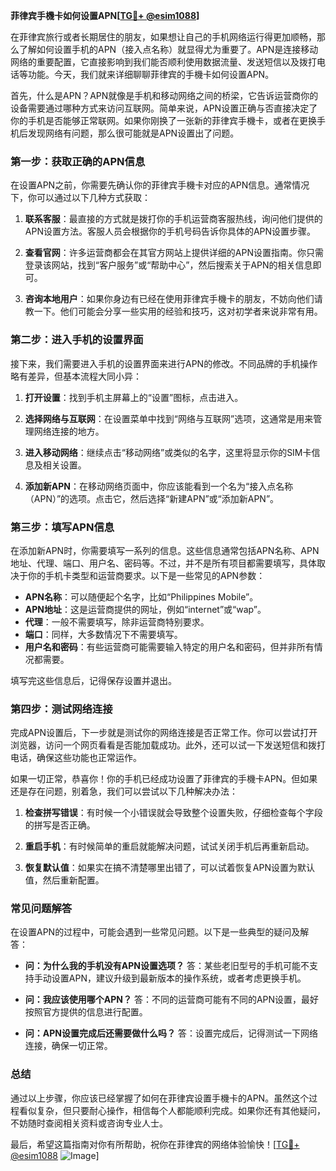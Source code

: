 **菲律宾手機卡如何设置APN[[TG💪+ @esim1088](https://t.me/s/esim1088)]**

在菲律宾旅行或者长期居住的朋友，如果想让自己的手机网络运行得更加顺畅，那么了解如何设置手机的APN（接入点名称）就显得尤为重要了。APN是连接移动网络的重要配置，它直接影响到我们能否顺利使用数据流量、发送短信以及拨打电话等功能。今天，我们就来详细聊聊菲律宾的手機卡如何设置APN。

首先，什么是APN？APN就像是手机和移动网络之间的桥梁，它告诉运营商你的设备需要通过哪种方式来访问互联网。简单来说，APN设置正确与否直接决定了你的手机是否能够正常联网。如果你刚换了一张新的菲律宾手機卡，或者在更换手机后发现网络有问题，那么很可能就是APN设置出了问题。

### **第一步：获取正确的APN信息**

在设置APN之前，你需要先确认你的菲律宾手機卡对应的APN信息。通常情况下，你可以通过以下几种方式获取：

1. **联系客服**：最直接的方式就是拨打你的手机运营商客服热线，询问他们提供的APN设置方法。客服人员会根据你的手机号码告诉你具体的APN设置步骤。
   
2. **查看官网**：许多运营商都会在其官方网站上提供详细的APN设置指南。你只需登录该网站，找到“客户服务”或“帮助中心”，然后搜索关于APN的相关信息即可。

3. **咨询本地用户**：如果你身边有已经在使用菲律宾手機卡的朋友，不妨向他们请教一下。他们可能会分享一些实用的经验和技巧，这对初学者来说非常有用。

### **第二步：进入手机的设置界面**

接下来，我们需要进入手机的设置界面来进行APN的修改。不同品牌的手机操作略有差异，但基本流程大同小异：

1. **打开设置**：找到手机主屏幕上的“设置”图标，点击进入。
   
2. **选择网络与互联网**：在设置菜单中找到“网络与互联网”选项，这通常是用来管理网络连接的地方。

3. **进入移动网络**：继续点击“移动网络”或类似的名字，这里将显示你的SIM卡信息及相关设置。

4. **添加新APN**：在移动网络页面中，你应该能看到一个名为“接入点名称（APN）”的选项。点击它，然后选择“新建APN”或“添加新APN”。

### **第三步：填写APN信息**

在添加新APN时，你需要填写一系列的信息。这些信息通常包括APN名称、APN地址、代理、端口、用户名、密码等。不过，并不是所有项目都需要填写，具体取决于你的手机卡类型和运营商要求。以下是一些常见的APN参数：

- **APN名称**：可以随便起个名字，比如“Philippines Mobile”。
- **APN地址**：这是运营商提供的网址，例如“internet”或“wap”。
- **代理**：一般不需要填写，除非运营商特别要求。
- **端口**：同样，大多数情况下不需要填写。
- **用户名和密码**：有些运营商可能需要输入特定的用户名和密码，但并非所有情况都需要。

填写完这些信息后，记得保存设置并退出。

### **第四步：测试网络连接**

完成APN设置后，下一步就是测试你的网络连接是否正常工作。你可以尝试打开浏览器，访问一个网页看看是否能加载成功。此外，还可以试一下发送短信和拨打电话，确保这些功能也正常运作。

如果一切正常，恭喜你！你的手机已经成功设置了菲律宾的手機卡APN。但如果还是存在问题，别着急，我们可以尝试以下几种解决办法：

1. **检查拼写错误**：有时候一个小错误就会导致整个设置失败，仔细检查每个字段的拼写是否正确。
   
2. **重启手机**：有时候简单的重启就能解决问题，试试关闭手机后再重新启动。

3. **恢复默认值**：如果实在搞不清楚哪里出错了，可以试着恢复APN设置为默认值，然后重新配置。

### **常见问题解答**

在设置APN的过程中，可能会遇到一些常见问题。以下是一些典型的疑问及解答：

- **问：为什么我的手机没有APN设置选项？**
  答：某些老旧型号的手机可能不支持手动设置APN，建议升级到最新版本的操作系统，或者考虑更换手机。

- **问：我应该使用哪个APN？**
  答：不同的运营商可能有不同的APN设置，最好按照官方提供的信息进行配置。

- **问：APN设置完成后还需要做什么吗？**
  答：设置完成后，记得测试一下网络连接，确保一切正常。

### **总结**

通过以上步骤，你应该已经掌握了如何在菲律宾设置手機卡的APN。虽然这个过程看似复杂，但只要耐心操作，相信每个人都能顺利完成。如果你还有其他疑问，不妨随时查阅相关资料或咨询专业人士。

最后，希望这篇指南对你有所帮助，祝你在菲律宾的网络体验愉快！[[TG💪+ @esim1088](https://t.me/s/esim1088) ![Image](https://i.postimg.cc/4NQfJmqS/Snipaste-2025-05-13-00-14-12.png)]